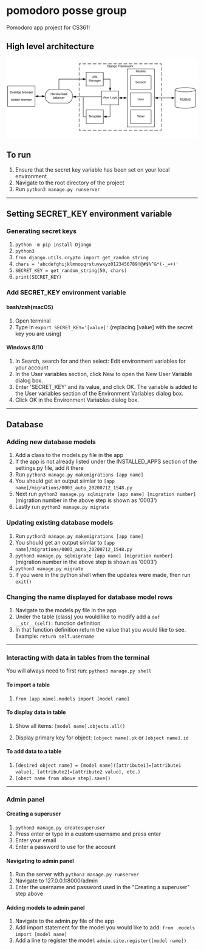 # pomodoro posse group
Pomodoro app project for CS361!


## High level architecture
![high level architecture](./images/Pomodoro.png "High level architecture")

## To run
1. Ensure that the secret key variable has been set on your local environment
1. Navigate to the root directory of the project
1. Run `python3 manage.py runserver`

---

## Setting SECRET_KEY environment variable
### Generating secret keys
1. `python -m pip install Django`
1. `python3`
1. `from django.utils.crypto import get_random_string`
1. `chars = 'abcdefghijklmnopqrstuvwxyz0123456789!@#$%^&*(-_=+)'`
1. `SECRET_KEY = get_random_string(50, chars)`
1. `print(SECRET_KEY)`

### Add SECRET_KEY environment variable
#### bash/zsh(macOS)
1. Open terminal
2. Type in `export SECRET_KEY='[value]'` (replacing [value] with the secret key you are using)

#### Windows 8/10
1. In Search, search for and then select: Edit environment variables for your account
1. In the User variables section, click New to open the New User Variable dialog box.
1. Enter 'SECRET_KEY' and its value, and click OK. The variable is added to the User variables section of the Environment Variables dialog box.
1. Click OK in the Environment Variables dialog box.

---
## Database
### Adding new database models
1. Add a class to the models.py file in the app
1. If the app is not already listed under the INSTALLED_APPS section of the settings.py file, add it there
1. Run `python3 manage.py makemigrations [app name]`
1. You should get an output siimlar to `[app name]/migrations/0003_auto_20200712_1548.py`
1. Next run `python3 manage.py sqlmigrate [app name] [migration number]` (migration number in the above step is shown as '0003')
1. Lastly run `python3 manage.py migrate`

### Updating existing database models
1. Run `python3 manage.py makemigrations [app name]`
1. You should get an output siimlar to `[app name]/migrations/0003_auto_20200712_1548.py`
1. `python3 manage.py sqlmigrate [app name] [migration number]` (migration number in the above step is shown as '0003')
1. `python3 manage.py migrate`
1. If you were in the python shell when the updates were made, then run `exit()`

### Changing the name displayed for database model rows
1. Navigate to the models.py file in the app
1. Under the table (class) you would like to modify add a `def __str__(self):` function definition
1. In that function definition return the value that you would like to see. Example: `return self.username` 

---

### Interacting with data in tables from the terminal
You will always need to first run: `python3 manage.py shell`

#### To import a table
1. `from [app name].models import [model name]`

#### To display data in table
1. Show all items: `[model name].objects.all()`

1. Display primary key for object: `[object name].pk` or `[object name].id`

#### To add data to a table
1. `[desired object name] = [model name]([attribute1]=[attribute1 value], [attribute2]=[attribute2 value], etc.)`
1. `[obect name from above step].save()`

---

### Admin panel
#### Creating a superuser
1. `python3 manage.py createsuperuser`
1. Press enter or type in a custom username and press enter
1. Enter your email
1. Enter a password to use for the account

#### Navigating to admin panel
1. Run the server with `python3 manage.py runserver`
1. Navigate to 127.0.0.1:8000/admin
1. Enter the username and password used in the "Creating a superuser" step above

#### Adding models to admin panel
1. Navigate to the admin.py file of the app
1. Add import statement for the model you would like to add: `from .models import [model name]`
1. Add a line to register the model: `admin.site.register([model name])`
